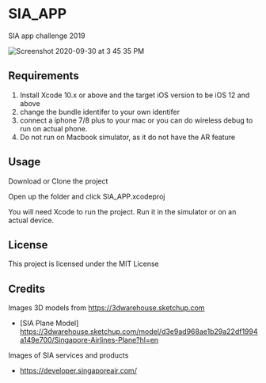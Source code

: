 # SIA_APP
SIA app challenge 2019

![Screenshot 2020-09-30 at 3 45 35 PM](https://user-images.githubusercontent.com/47032701/94657419-014df100-0334-11eb-9a19-7f654094501c.png)

## Requirements
1) Install Xcode 10.x or above and the target iOS version to be iOS 12 and above
2) change the bundle identifer to your own identifer
3) connect a iphone 7/8 plus to your mac or you can do wireless debug to run on actual phone.
4) Do not run on Macbook simulator, as it do not have the AR feature

## Usage
Download or Clone the project

Open up the folder and click SIA_APP.xcodeproj

You will need Xcode to run the project. Run it in the simulator or on an actual device.

## License
This project is licensed under the MIT License

## Credits
Images 3D models from https://3dwarehouse.sketchup.com
-  [SIA Plane Model]
https://3dwarehouse.sketchup.com/model/d3e9ad968ae1b29a22df1994a149e700/Singapore-Airlines-Plane?hl=en

Images of SIA services and products
- https://developer.singaporeair.com/
